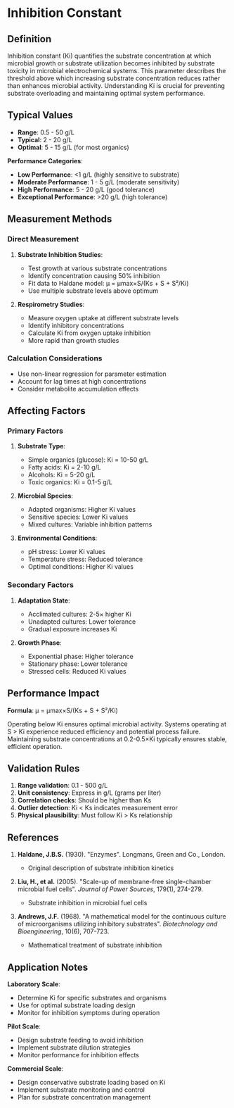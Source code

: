 <!--
Parameter ID: inhibition_constant
Category: biological
Generated: 2025-01-16T11:05:00.000Z
-->

# Inhibition Constant

## Definition

Inhibition constant (Ki) quantifies the substrate concentration at which
microbial growth or substrate utilization becomes inhibited by substrate
toxicity in microbial electrochemical systems. This parameter describes the
threshold above which increasing substrate concentration reduces rather than
enhances microbial activity. Understanding Ki is crucial for preventing
substrate overloading and maintaining optimal system performance.

## Typical Values

- **Range**: 0.5 - 50 g/L
- **Typical**: 2 - 20 g/L
- **Optimal**: 5 - 15 g/L (for most organics)

**Performance Categories**:

- **Low Performance**: <1 g/L (highly sensitive to substrate)
- **Moderate Performance**: 1 - 5 g/L (moderate sensitivity)
- **High Performance**: 5 - 20 g/L (good tolerance)
- **Exceptional Performance**: >20 g/L (high tolerance)

## Measurement Methods

### Direct Measurement

1. **Substrate Inhibition Studies**:

   - Test growth at various substrate concentrations
   - Identify concentration causing 50% inhibition
   - Fit data to Haldane model: μ = μmax×S/(Ks + S + S²/Ki)
   - Use multiple substrate levels above optimum

2. **Respirometry Studies**:
   - Measure oxygen uptake at different substrate levels
   - Identify inhibitory concentrations
   - Calculate Ki from oxygen uptake inhibition
   - More rapid than growth studies

### Calculation Considerations

- Use non-linear regression for parameter estimation
- Account for lag times at high concentrations
- Consider metabolite accumulation effects

## Affecting Factors

### Primary Factors

1. **Substrate Type**:

   - Simple organics (glucose): Ki = 10-50 g/L
   - Fatty acids: Ki = 2-10 g/L
   - Alcohols: Ki = 5-20 g/L
   - Toxic organics: Ki = 0.1-5 g/L

2. **Microbial Species**:

   - Adapted organisms: Higher Ki values
   - Sensitive species: Lower Ki values
   - Mixed cultures: Variable inhibition patterns

3. **Environmental Conditions**:
   - pH stress: Lower Ki values
   - Temperature stress: Reduced tolerance
   - Optimal conditions: Higher Ki values

### Secondary Factors

1. **Adaptation State**:

   - Acclimated cultures: 2-5× higher Ki
   - Unadapted cultures: Lower tolerance
   - Gradual exposure increases Ki

2. **Growth Phase**:
   - Exponential phase: Higher tolerance
   - Stationary phase: Lower tolerance
   - Stressed cells: Reduced Ki values

## Performance Impact

**Formula**: μ = μmax×S/(Ks + S + S²/Ki)

Operating below Ki ensures optimal microbial activity. Systems operating at S >
Ki experience reduced efficiency and potential process failure. Maintaining
substrate concentrations at 0.2-0.5×Ki typically ensures stable, efficient
operation.

## Validation Rules

1. **Range validation**: 0.1 - 500 g/L
2. **Unit consistency**: Express in g/L (grams per liter)
3. **Correlation checks**: Should be higher than Ks
4. **Outlier detection**: Ki < Ks indicates measurement error
5. **Physical plausibility**: Must follow Ki > Ks relationship

## References

1. **Haldane, J.B.S.** (1930). "Enzymes". Longmans, Green and Co., London.

   - Original description of substrate inhibition kinetics

2. **Liu, H., et al.** (2005). "Scale-up of membrane-free single-chamber
   microbial fuel cells". _Journal of Power Sources_, 179(1), 274-279.

   - Substrate inhibition in microbial fuel cells

3. **Andrews, J.F.** (1968). "A mathematical model for the continuous culture of
   microorganisms utilizing inhibitory substrates". _Biotechnology and
   Bioengineering_, 10(6), 707-723.
   - Mathematical treatment of substrate inhibition

## Application Notes

**Laboratory Scale**:

- Determine Ki for specific substrates and organisms
- Use for optimal substrate loading design
- Monitor for inhibition symptoms during operation

**Pilot Scale**:

- Design substrate feeding to avoid inhibition
- Implement substrate dilution strategies
- Monitor performance for inhibition effects

**Commercial Scale**:

- Design conservative substrate loading based on Ki
- Implement substrate monitoring and control
- Plan for substrate concentration management
